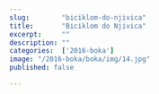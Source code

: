 ```yaml
---
slug:        "biciklom-do-njivica"
title:       "Biciklom do Njivica"
excerpt:     ""
description: ""
categories:  ['2016-boka']
image: "/2016-boka/boka/img/14.jpg"
published: false

---
```

